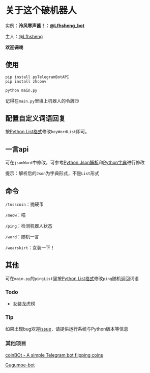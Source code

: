 # 关于这个~~破~~机器人
实例：**泠风寒声酱！：[@Lfhsheng_bot](https://t.me/Lfhsheng_bot)**

主人：[@Lfhsheng](https://t.me/Lfhsheng)

**欢迎~~调戏~~**
## 使用
```shell
pip install pyTelegramBotAPI
pip install zhconv
```
```python
python main.py
```
记得在`main.py`里填上机器人的令牌😏
## 配置自定义词语回复
按[Python List格式](https://www.w3school.com.cn/python/python_lists.asp)修改`keyWordList`即可。
## 一言api
可在`jsonWord`中修改，可参考[Python Json解析](https://www.runoob.com/python/python-json.html)和[Python字典](https://www.runoob.com/python/python-json.html)进行修改

提示：解析后的`Json`为字典形式，不是`List`形式
## 命令
`/tosscoin`：抛硬币

`/meow`：喵

`/ping`：检测机器人状态

`/word`：随机一言

`/wearskirt`：女装一下！
## 其他
可在`main.py`的`pingList`里按[Python List格式](https://www.w3school.com.cn/python/python_lists.asp)修改`ping`随机返回词语
### Todo
* 女装龙虎榜
### Tip
如果出现bug欢迎[issue](https://github.com/Lfhsheng/LfhshengBot/issues/new)，请提供运行系统与Python版本等信息
### 其他项目

[coinBOt - A simple Telegram bot flipping coins](https://github.com/Emojigit/coinBot)

[Gugumoe-bot](https://github.com/GooGuJiang/Gugumoe-bot)
